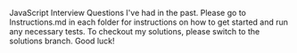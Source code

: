 JavaScript Interview Questions I've had in the past. Please go to Instructions.md in each folder for instructions on how to get started and run any necessary tests. To checkout my solutions, please switch to the solutions branch. Good luck! 
